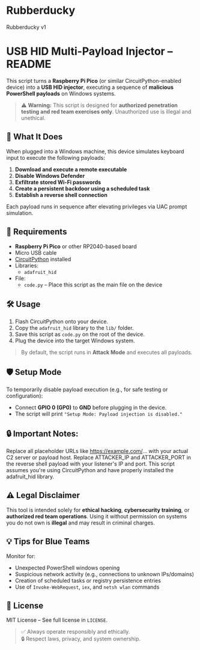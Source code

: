 # Rubberducky
Rubberducky v1
# USB HID Multi-Payload Injector – README

This script turns a **Raspberry Pi Pico** (or similar CircuitPython-enabled device) into a **USB HID injector**, executing a sequence of **malicious PowerShell payloads** on Windows systems.

> ⚠️ **Warning:** This script is designed for **authorized penetration testing and red team exercises only**. Unauthorized use is illegal and unethical.

## 🔧 What It Does

When plugged into a Windows machine, this device simulates keyboard input to execute the following payloads:

1. **Download and execute a remote executable**
2. **Disable Windows Defender**
3. **Exfiltrate stored Wi-Fi passwords**
4. **Create a persistent backdoor using a scheduled task**
5. **Establish a reverse shell connection**

Each payload runs in sequence after elevating privileges via UAC prompt simulation.

## 🧰 Requirements

- **Raspberry Pi Pico** or other RP2040-based board
- Micro USB cable
- [CircuitPython](https://circuitpython.org/ ) installed
- Libraries:
  - `adafruit_hid`
- File:
  - `code.py` – Place this script as the main file on the device

## 🛠️ Usage

1. Flash CircuitPython onto your device.
2. Copy the `adafruit_hid` library to the `lib/` folder.
3. Save this script as `code.py` on the root of the device.
4. Plug the device into the target Windows system.

> By default, the script runs in **Attack Mode** and executes all payloads.

## 🛡️ Setup Mode

To temporarily disable payload execution (e.g., for safe testing or configuration):

- Connect **GPIO 0 (GP0)** to **GND** before plugging in the device.
- The script will print `"Setup Mode: Payload injection is disabled."`

## 🔒 	Important Notes:
Replace all placeholder URLs like https://example.com/... with your actual C2 server or payload host.
Replace ATTACKER_IP and ATTACKER_PORT in the reverse shell payload with your listener's IP and port.
This script assumes you're using CircuitPython and have properly installed the adafruit_hid library.

## ⚠️ Legal Disclaimer

This tool is intended solely for **ethical hacking**, **cybersecurity training**, or **authorized red team operations**. Using it without permission on systems you do not own is **illegal** and may result in criminal charges.

## 💡 Tips for Blue Teams

Monitor for:
- Unexpected PowerShell windows opening
- Suspicious network activity (e.g., connections to unknown IPs/domains)
- Creation of scheduled tasks or registry persistence entries
- Use of `Invoke-WebRequest`, `iex`, and `netsh wlan` commands

## 📜 License

MIT License – See full license in `LICENSE`.

> ✅ Always operate responsibly and ethically.  
> 🔒 Respect laws, privacy, and system ownership.
